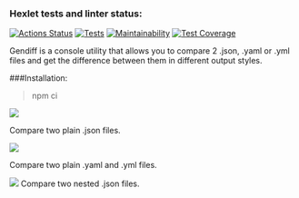 ### Hexlet tests and linter status:
[![Actions Status](https://github.com/Ekaterina31415/frontend-project-46/workflows/hexlet-check/badge.svg)](https://github.com/Ekaterina31415/frontend-project-46/actions)
[![Tests](https://github.com/Ekaterina31415/frontend-project-46/actions/workflows/main-test.yml/badge.svg)](https://github.com/Ekaterina31415/frontend-project-46/actions/workflows/main-test.yml)
[![Maintainability](https://api.codeclimate.com/v1/badges/6f4e2b0633944f95c758/maintainability)](https://codeclimate.com/github/Ekaterina31415/frontend-project-46/maintainability)
[![Test Coverage](https://api.codeclimate.com/v1/badges/6f4e2b0633944f95c758/test_coverage)](https://codeclimate.com/github/Ekaterina31415/frontend-project-46/test_coverage)


Gendiff is a console utility that allows you to compare 2 .json, .yaml or .yml files and get the difference between them in different output styles.

###Installation:
> npm ci

<a href="https://asciinema.org/a/mtSvYJAjijS1jH4p4WbISb7z3" target="_blank"><img src="https://asciinema.org/a/mtSvYJAjijS1jH4p4WbISb7z3.svg" /></a>

Compare two plain .json files.

<a href="https://asciinema.org/a/Y0ejnGARLVkCMpvifW6qhgXMd" target="_blank"><img src="https://asciinema.org/a/Y0ejnGARLVkCMpvifW6qhgXMd.svg" /></a>

Compare two plain .yaml and .yml files.

<a href="https://asciinema.org/a/6oa1lL7XeiUjXjbO8hcfnonDW" target="_blank"><img src="https://asciinema.org/a/6oa1lL7XeiUjXjbO8hcfnonDW.svg" /></a>
Compare two nested .json files.